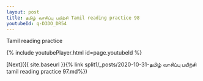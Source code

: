 ```yaml
---
layout: post
title: தமிழ் வாசிப்பு பயிற்சி Tamil reading practice 98
youtubeId: q-D3DO_DR54
---
```

 
 
Tamil reading practice
 
 
 
 
 


{% include youtubePlayer.html id=page.youtubeId %}
 
[Next]({{ site.baseurl }}{% link  split1/_posts/2020-10-31-தமிழ் வாசிப்பு பயிற்சி tamil reading practice 97.md%})
 

